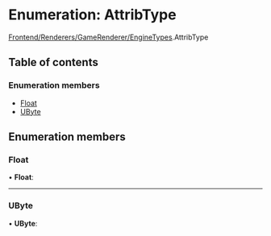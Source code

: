 # Enumeration: AttribType

[Frontend/Renderers/GameRenderer/EngineTypes](../modules/frontend_renderers_gamerenderer_enginetypes.md).AttribType

## Table of contents

### Enumeration members

- [Float](frontend_renderers_gamerenderer_enginetypes.attribtype.md#float)
- [UByte](frontend_renderers_gamerenderer_enginetypes.attribtype.md#ubyte)

## Enumeration members

### Float

• **Float**:

---

### UByte

• **UByte**:

